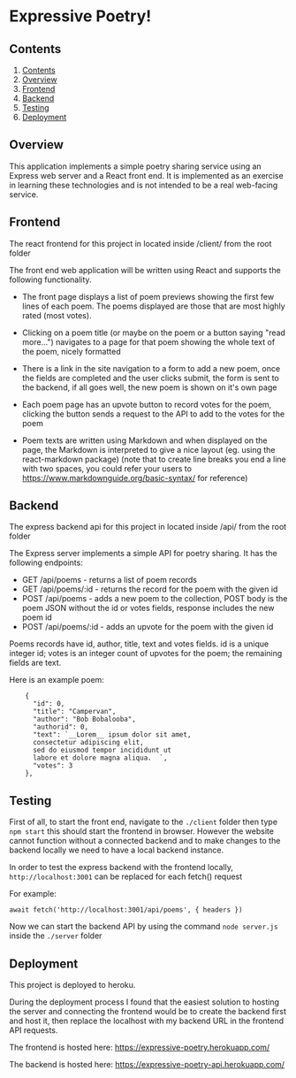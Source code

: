 # Expressive Poetry!


## Contents
  1. [Contents](#contents)
  2. [Overview](#overview)
  3. [Frontend](#frontend)
  4. [Backend](#backend)
  5. [Testing](#testing)
  6. [Deployment](#deployment)

## Overview

This application implements a simple poetry sharing service using an Express web server and a React front end. It is implemented as an exercise in learning these technologies and is not intended to be a real web-facing service.

## Frontend

The react frontend for this project in located inside /client/ from the root folder

The front end web application will be written using React and supports the following functionality.

- The front page displays a list of poem previews showing the first few lines of each poem. The poems displayed are those that are most highly rated (most votes).

- Clicking on a poem title (or maybe on the poem or a button saying "read more...") navigates to a page for that poem showing the whole text of the poem, nicely formatted

- There is a link in the site navigation to a form to add a new poem, once the fields are completed and the user clicks submit, the form is sent to the backend, if all goes well, the new poem is shown on it's own page

- Each poem page has an upvote button to record votes for the poem, clicking the button sends a request to the API to add to the votes for the poem

- Poem texts are written using Markdown and when displayed on the page, the Markdown is interpreted to give a nice layout (eg. using the react-markdown package) (note that to create line breaks you end a line with two spaces, you could refer your users to https://www.markdownguide.org/basic-syntax/ for reference)

## Backend

The express backend api for this project in located inside /api/ from the root folder

The Express server implements a simple API for poetry sharing. It has the following endpoints:

- GET /api/poems - returns a list of poem records
- GET /api/poems/:id - returns the record for the poem with the given id
- POST /api/poems - adds a new poem to the collection, POST body is the poem JSON without the id or votes fields, response includes the new poem id
- POST /api/poems/:id - adds an upvote for the poem with the given id

Poems records have id, author, title, text and votes fields. id is a unique integer id; votes is an integer count of upvotes for the poem; the remaining fields are text.

Here is an example poem:
```
    {
      "id": 0,
      "title": "Campervan",
      "author": "Bob Bobalooba",
      "authorid": 0,
      "text": `__Lorem__ ipsum dolor sit amet,  
      consectetur adipiscing elit,  
      sed do eiusmod tempor incididunt ut 
      labore et dolore magna aliqua.  `,
      "votes": 3
    },
```

## Testing

First of all, to start the front end, navigate to the ```./client``` folder then type ```npm start``` this should start the frontend in browser. However the website cannot function without a connected backend and to make changes to the backend locally we need to have a local backend instance.

In order to test the express backend with the frontend locally, ```http://localhost:3001``` can be replaced for each fetch() request

For example:
```
await fetch('http://localhost:3001/api/poems', { headers })
```

Now we can start the backend API by using the command ```node server.js``` inside the ```./server``` folder

## Deployment
This project is deployed to heroku.

During the deployment process I found that the easiest solution to hosting the server and connecting the frontend would be to create the backend first and host it, then replace the localhost with my backend URL in the frontend API requests.

The frontend is hosted here: https://expressive-poetry.herokuapp.com/

The backend is hosted here: https://expressive-poetry-api.herokuapp.com/
